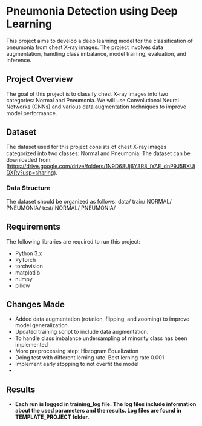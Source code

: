 # Pneumonia Detection using Deep Learning

This project aims to develop a deep learning model for the classification of pneumonia from chest X-ray images. The project involves data augmentation, handling class imbalance, model training, evaluation, and inference.

## Project Overview

The goal of this project is to classify chest X-ray images into two categories: Normal and Pneumonia. We will use Convolutional Neural Networks (CNNs) and various data augmentation techniques to improve model performance.

## Dataset

The dataset used for this project consists of chest X-ray images categorized into two classes: Normal and Pneumonia. The dataset can be downloaded from:(https://drive.google.com/drive/folders/1N9D68Uj6Y3R8_iYAE_dnP9J5BXUiDXRy?usp=sharing).

### Data Structure

The dataset should be organized as follows:
data/
train/
NORMAL/
PNEUMONIA/
test/
NORMAL/
PNEUMONIA/

## Requirements

The following libraries are required to run this project:

- Python 3.x
- PyTorch
- torchvision
- matplotlib
- numpy
- pillow

## Changes Made
- Added data augmentation (rotation, flipping, and zooming) to improve model generalization.
- Updated training script to include data augmentation.
- To handle class imbalance undersampling of minority class has been implemented
- More preprocessing step: Histogram Equalization
- Doing test with different lerning rate. Best lerning rate 0.001
- Implement early stopping to not overfit the model
- 
## Results
- **Each run is logged in training_log file. The log files include information about the used parameters and the results. Log files are found in TEMPLATE_PROJECT folder.**


